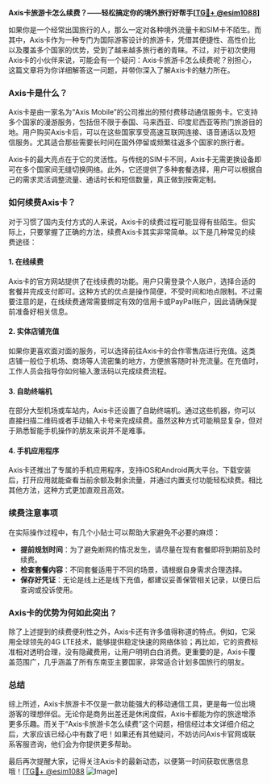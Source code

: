 **Axis卡旅游卡怎么续费？——轻松搞定你的境外旅行好帮手[[TG💪+ @esim1088](https://t.me/s/esim1088)]**

如果你是一个经常出国旅行的人，那么一定对各种境外流量卡和SIM卡不陌生。而其中，Axis卡作为一种专门为国际游客设计的旅游卡，凭借其便捷性、高性价比以及覆盖多个国家的优势，受到了越来越多旅行者的青睐。不过，对于初次使用Axis卡的小伙伴来说，可能会有一个疑问：Axis卡旅游卡怎么续费呢？别担心，这篇文章将为你详细解答这一问题，并带你深入了解Axis卡的魅力所在。

### Axis卡是什么？

Axis卡是由一家名为“Axis Mobile”的公司推出的预付费移动通信服务卡。它支持多个国家的漫游服务，包括但不限于泰国、马来西亚、印度尼西亚等热门旅游目的地。用户购买Axis卡后，可以在这些国家享受高速互联网连接、语音通话以及短信服务。尤其适合那些需要长时间在国外停留或频繁往返多个国家的旅行者。

Axis卡的最大亮点在于它的灵活性。与传统的SIM卡不同，Axis卡无需更换设备即可在多个国家间无缝切换网络。此外，它还提供了多种套餐选择，用户可以根据自己的需求灵活调整流量、通话时长和短信数量，真正做到按需定制。

### 如何续费Axis卡？

对于习惯了国内支付方式的人来说，Axis卡的续费过程可能显得有些陌生。但实际上，只要掌握了正确的方法，续费Axis卡其实非常简单。以下是几种常见的续费途径：

#### 1. 在线续费

Axis卡的官方网站提供了在线续费的功能。用户只需登录个人账户，选择合适的套餐并完成支付即可。这种方式的优点是操作简便，不受时间和地点限制。不过需要注意的是，在线续费通常需要绑定有效的信用卡或PayPal账户，因此请确保提前准备好相关信息。

#### 2. 实体店铺充值

如果你更喜欢面对面的服务，可以选择前往Axis卡的合作零售店进行充值。这类店铺一般位于机场、商场等人流密集的地方，方便旅客随时补充流量。在充值时，工作人员会指导你如何输入激活码以完成续费流程。

#### 3. 自助终端机

在部分大型机场或车站内，Axis卡还设置了自助终端机。通过这些机器，你可以直接扫描二维码或者手动输入卡号来完成续费。虽然这种方式可能稍显复杂，但对于熟悉智能手机操作的朋友来说并不是难事。

#### 4. 手机应用程序

Axis卡还推出了专属的手机应用程序，支持iOS和Android两大平台。下载安装后，打开应用就能查看当前余额及剩余流量，并通过内置支付功能轻松续费。相比其他方法，这种方式更加直观且高效。

### 续费注意事项

在实际操作过程中，有几个小贴士可以帮助大家避免不必要的麻烦：

- **提前规划时间**：为了避免断网的情况发生，请尽量在现有套餐即将到期前及时续费。
- **检查套餐内容**：不同套餐适用于不同的场景，请根据自身需求合理选择。
- **保存好凭证**：无论是线上还是线下充值，都建议妥善保管相关记录，以便日后查询或投诉使用。

### Axis卡的优势为何如此突出？

除了上述提到的续费便利性之外，Axis卡还有许多值得称道的特点。例如，它采用全球领先的4G LTE技术，能够提供稳定快速的网络体验；再比如，它的资费标准相对透明合理，没有隐藏费用，让用户明明白白消费。更重要的是，Axis卡覆盖范围广，几乎涵盖了所有东南亚主要国家，非常适合计划多国旅行的朋友。

### 总结

综上所述，Axis卡旅游卡不仅是一款功能强大的移动通信工具，更是每一位出境游客的理想伴侣。无论你是商务出差还是休闲度假，Axis卡都能为你的旅途增添更多乐趣。而关于“Axis卡旅游卡怎么续费”这个问题，相信经过本文详细介绍之后，大家应该已经心中有数了吧！如果还有其他疑问，不妨访问Axis卡官网或联系客服咨询，他们会为你提供更多帮助。

最后再次提醒大家，记得关注Axis卡的最新动态，以便第一时间获取优惠信息哦！[[TG💪+ @esim1088](https://t.me/s/esim1088) ![Image](https://i.postimg.cc/4NQfJmqS/Snipaste-2025-05-13-00-14-12.png)]